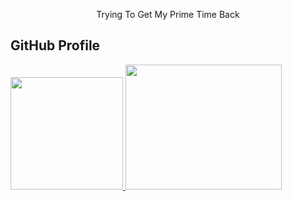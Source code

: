 

<!--
## Hi there 👋
**phoneminmyat102/phoneminmyat102** is a ✨ _special_ ✨ repository because its `README.md` (this file) appears on your GitHub profile.

Here are some ideas to get you started:

- 🔭 I’m currently working on ...
- 🌱 I’m currently learning ...
- 👯 I’m looking to collaborate on ...
- 🤔 I’m looking for help with ...
- 💬 Ask me about ...
- 📫 How to reach me: ...
- 😄 Pronouns: ...
- ⚡ Fun fact: ...
-->
<div align="center">
  <p>Trying To Get My Prime Time Back</p>
</div>

## GitHub Profile

<div>
  <a href="https://github.com/phoneminmyat102">
  <img height="180em" src="https://github-readme-stats.vercel.app/api?username=phoneminmyat102&show_icons=true&theme=radical"/>
  <img height="200em" width="250em" src="https://github-readme-stats.vercel.app/api/top-langs/?username=phoneminmyat102&layout=donut&langs_count=10&theme=radical"/>
</div>


